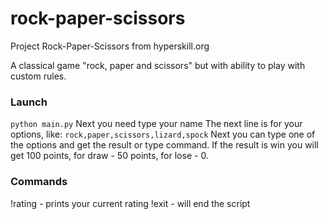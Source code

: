 # rock-paper-scissors
Project Rock-Paper-Scissors from hyperskill.org

A classical game "rock, paper and scissors" but with ability to play with custom rules.

### Launch
`python main.py`
Next you need type your name
The next line is for your options, like: `rock,paper,scissors,lizard,spock`
Next you can type one of the options and get the result or type command.
If the result is win you will get 100 points, for draw - 50 points, for lose - 0.

### Commands
!rating - prints your current rating
!exit - will end the script